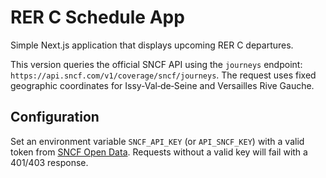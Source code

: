 # RER C Schedule App

Simple Next.js application that displays upcoming RER C departures.

This version queries the official SNCF API using the `journeys` endpoint:
`https://api.sncf.com/v1/coverage/sncf/journeys`. The request uses fixed
geographic coordinates for Issy‑Val‑de‑Seine and Versailles Rive
Gauche.

## Configuration

Set an environment variable `SNCF_API_KEY` (or `API_SNCF_KEY`) with a valid
token from [SNCF Open Data](https://api.sncf.com/). Requests without a valid
key will fail with a 401/403 response.
